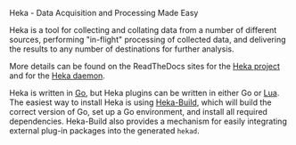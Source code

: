 Heka - Data Acquisition and Processing Made Easy

Heka is a tool for collecting and collating data from a number of different
sources, performing "in-flight" processing of collected data, and delivering
the results to any number of destinations for further analysis.

More details can be found on the ReadTheDocs sites for the [Heka
project](http://heka-docs.readthedocs.org/) and for the [Heka
daemon](http://hekad.readthedocs.org/).

Heka is written in [Go](http://golang.org/), but Heka plugins can be written
in either Go or [Lua](http://lua.org). The easiest way to install Heka is
using [Heka-Build](https://github.com/mozilla-services/heka-build), which
will build the correct version of Go, set up a Go environment, and install
all required dependencies. Heka-Build also provides a mechanism for easily
integrating external plug-in packages into the generated `hekad`.

